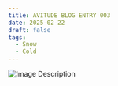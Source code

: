 ```yaml
---
title: AVITUDE BLOG ENTRY 003
date: 2025-02-22
draft: false
tags:
  - Snow
  - Cold
---
```



![Image Description](/images/GgzifJEXUAAEFOK.jpg)